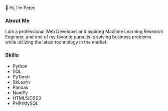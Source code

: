 👋 Hi, I’m Peter.

### About Me
I am a professional Web Developer and aspiring Machine Learning Research Engineer, and one of my favorite pursuits is solving business problems while utilizing the latest technology in the market.


### Skills

- Python
- SQL
- PyTorch
- SkLearn
- Pandas
- NumPy
- HTML5/CSS3
- PHP/MySQL

<!---
iampeterndumba/iampeterndumba is a ✨ special ✨ repository because its `README.md` (this file) appears on your GitHub profile.
You can click the Preview link to take a look at your changes.
--->
